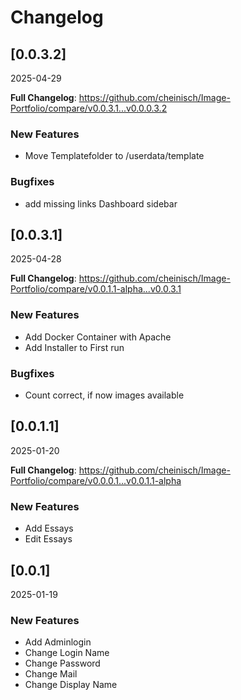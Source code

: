 # Changelog

## [0.0.3.2]
2025-04-29

**Full Changelog**: https://github.com/cheinisch/Image-Portfolio/compare/v0.0.3.1...v0.0.0.3.2

### New Features
- Move Templatefolder to /userdata/template

### Bugfixes
- add missing links Dashboard sidebar

## [0.0.3.1]
2025-04-28

**Full Changelog**: https://github.com/cheinisch/Image-Portfolio/compare/v0.0.1.1-alpha...v0.0.3.1

### New Features
- Add Docker Container with Apache
- Add Installer to First run

### Bugfixes
- Count correct, if now images available

## [0.0.1.1]
2025-01-20

**Full Changelog**: https://github.com/cheinisch/Image-Portfolio/compare/v0.0.0.1...v0.0.1.1-alpha

### New Features
- Add Essays
- Edit Essays

## [0.0.1]
2025-01-19

### New Features
- Add Adminlogin
- Change Login Name
- Change Password
- Change Mail
- Change Display Name
